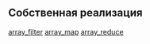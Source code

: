 ## Собственная реализация
[array_filter](https://github.com/Konkin-Ivan/higher_order_functions/tree/main/array_filter)
[array_map](https://github.com/Konkin-Ivan/higher_order_functions/tree/main/array_map)
[array_reduce](https://github.com/Konkin-Ivan/higher_order_functions/tree/main/array_reduce)
